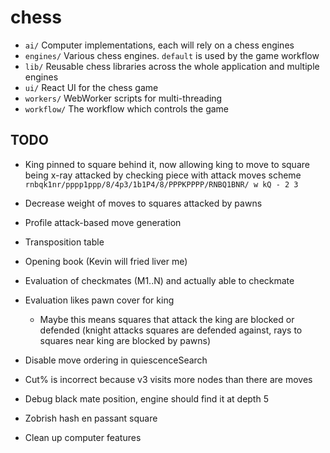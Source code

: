 # chess

- `ai/` Computer implementations, each will rely on a chess engines
- `engines/` Various chess engines. `default` is used by the game workflow
- `lib/` Reusable chess libraries across the whole application and multiple engines
- `ui/` React UI for the chess game
- `workers/` WebWorker scripts for multi-threading
- `workflow/` The workflow which controls the game

## TODO

- King pinned to square behind it, now allowing king to move to square being x-ray attacked by checking piece with attack moves scheme
`rnbqk1nr/pppp1ppp/8/4p3/1b1P4/8/PPPKPPPP/RNBQ1BNR/ w kQ - 2 3`

- Decrease weight of moves to squares attacked by pawns
- Profile attack-based move generation
- Transposition table
- Opening book (Kevin will fried liver me)
- Evaluation of checkmates (M1..N) and actually able to checkmate
- Evaluation likes pawn cover for king
  - Maybe this means squares that attack the king are blocked or defended (knight attacks squares are defended against, rays to squares near king are blocked by pawns)
- Disable move ordering in quiescenceSearch
- Cut% is incorrect because v3 visits more nodes than there are moves
- Debug black mate position, engine should find it at depth 5
- Zobrish hash en passant square

- Clean up computer features
